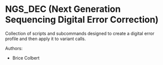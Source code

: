 NGS_DEC (Next Generation Sequencing Digital Error Correction)
=============================================================

Collection of scripts and subcommands designed to create a digital error profile and then apply it to variant calls.

Authors:

* Brice Colbert
